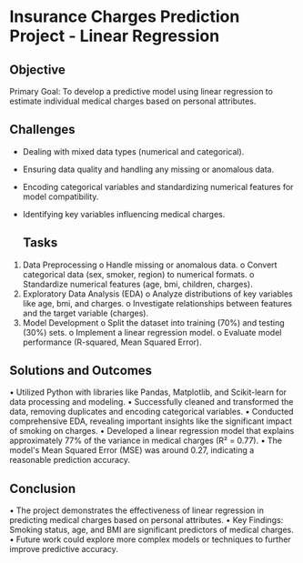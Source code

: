 # Insurance Charges Prediction Project - Linear Regression
## Objective
Primary Goal: To develop a predictive model using linear regression to estimate individual medical charges based on personal attributes.
## Challenges
- Dealing with mixed data types (numerical and categorical).
- Ensuring data quality and handling any missing or anomalous data.
- Encoding categorical variables and standardizing numerical features for model compatibility.
- Identifying key variables influencing medical charges.

  ## Tasks
1.	Data Preprocessing
o	Handle missing or anomalous data.
o	Convert categorical data (sex, smoker, region) to numerical formats.
o	Standardize numerical features (age, bmi, children, charges).
2.	Exploratory Data Analysis (EDA)
o	Analyze distributions of key variables like age, bmi, and charges.
o	Investigate relationships between features and the target variable (charges).
3.	Model Development
o	Split the dataset into training (70%) and testing (30%) sets.
o	Implement a linear regression model.
o	Evaluate model performance (R-squared, Mean Squared Error).

## Solutions and Outcomes
•	Utilized Python with libraries like Pandas, Matplotlib, and Scikit-learn for data processing and modeling.
•	Successfully cleaned and transformed the data, removing duplicates and encoding categorical variables.
•	Conducted comprehensive EDA, revealing important insights like the significant impact of smoking on charges.
•	Developed a linear regression model that explains approximately 77% of the variance in medical charges (R² = 0.77).
•	The model's Mean Squared Error (MSE) was around 0.27, indicating a reasonable prediction accuracy.

## Conclusion
•	The project demonstrates the effectiveness of linear regression in predicting medical charges based on personal attributes.
•	Key Findings: Smoking status, age, and BMI are significant predictors of medical charges.
•	Future work could explore more complex models or techniques to further improve predictive accuracy.


